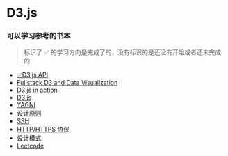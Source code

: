 #  D3.js

### 可以学习参考的书本


> 标识了 ✅ 的学习方向是完成了的，没有标识的是还没有开始或者还未完成的
> 
* [✅D3.js API]()
* [Fullstack D3 and Data Visualization]()
* [D3.js in action]()
* [D3.js]()
* [YAGNI]()
* [设计原则]()
* [SSH]()
* [HTTP/HTTPS 协议]()
* [设计模式]()
* [Leetcode]()